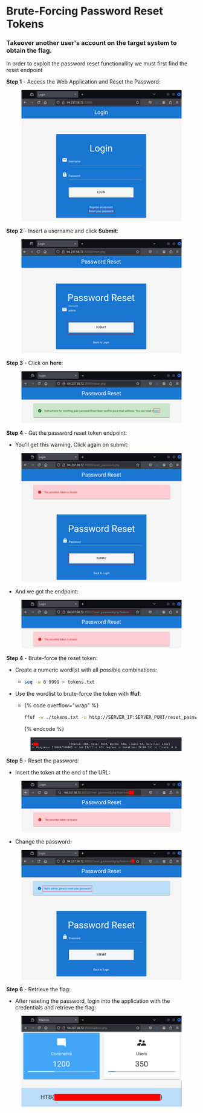 # Brute-Forcing Password Reset Tokens

### Takeover another user's account on the target system to obtain the flag.

In order to exploit the password reset functionallity we must first find the reset endpoint

**Step 1** - Access the Web Application and Reset the Password:

<figure><img src="../../../.gitbook/assets/image (1) (1) (1) (1) (1) (1) (1) (1) (1) (1) (1) (1) (1).png" alt=""><figcaption></figcaption></figure>

**Step 2** - Insert a username and click **Submit**:

<figure><img src="../../../.gitbook/assets/image (2) (1) (1) (1) (1) (1) (1) (1) (1) (1) (1) (1).png" alt=""><figcaption></figcaption></figure>

**Step 3** - Click on **here**:

<figure><img src="../../../.gitbook/assets/image (3) (1) (1) (1) (1) (1) (1) (1) (1) (1) (1).png" alt=""><figcaption></figcaption></figure>

**Step 4** - Get the password reset token endpoint:&#x20;

* You'll get this warning. Click again on submit:

<figure><img src="../../../.gitbook/assets/image (5) (1) (1) (1) (1) (1) (1) (1).png" alt=""><figcaption></figcaption></figure>

* And we got the endpoint:

<figure><img src="../../../.gitbook/assets/image (6) (1) (1) (1) (1).png" alt=""><figcaption></figcaption></figure>

**Step 4** - Brute-force the reset token:

* Create a numeric wordlist with all possible combinations:
  * ```bash
    seq -w 0 9999 > tokens.txt
    ```
*   Use the wordlist to brute-force the token with **ffuf**:

    * {% code overflow="wrap" %}
      ```bash
      ffuf -w ./tokens.txt -u http://SERVER_IP:SERVER_PORT/reset_password.php?token=FUZZ -fr "The provided token is invalid"
      ```
      {% endcode %}

    <figure><img src="../../../.gitbook/assets/image (9) (1) (1) (1).png" alt=""><figcaption></figcaption></figure>

**Step 5** - Reset the password:

* Insert the token at the end of the URL:

<figure><img src="../../../.gitbook/assets/image (7) (1) (1) (1) (1).png" alt=""><figcaption></figcaption></figure>

* Change the password:

<figure><img src="../../../.gitbook/assets/image (8) (1) (1) (1) (1).png" alt=""><figcaption></figcaption></figure>

**Step 6** - Retrieve the flag:

* After reseting the password, login into the application with the credentials and retrieve the flag:

<figure><img src="../../../.gitbook/assets/image (193).png" alt=""><figcaption></figcaption></figure>
